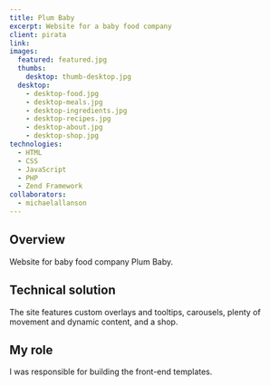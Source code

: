 ```yaml
---
title: Plum Baby
excerpt: Website for a baby food company
client: pirata
link:
images:
  featured: featured.jpg
  thumbs:
    desktop: thumb-desktop.jpg
  desktop:
    - desktop-food.jpg
    - desktop-meals.jpg
    - desktop-ingredients.jpg
    - desktop-recipes.jpg
    - desktop-about.jpg
    - desktop-shop.jpg
technologies:
  - HTML
  - CSS
  - JavaScript
  - PHP
  - Zend Framework
collaborators:
  - michaelallanson
---
```


## Overview

Website for baby food company Plum Baby.

## Technical solution

The site features custom overlays and tooltips, carousels, plenty of movement and dynamic content, and a shop.

## My role

I was responsible for building the front-end templates.
